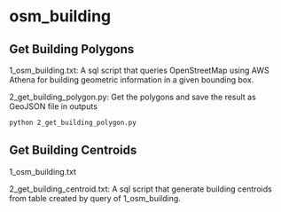 # osm_building

## Get Building Polygons
1_osm_building.txt: A sql script that queries OpenStreetMap using AWS Athena for building geometric information in a given bounding box.

2_get_building_polygon.py: Get the polygons and save the result as GeoJSON file in outputs
```bash
python 2_get_building_polygon.py 
``` 

## Get Building Centroids
1_osm_building.txt

2_get_building_centroid.txt: A sql script that generate building centroids from table created by query of 1_osm_building.

